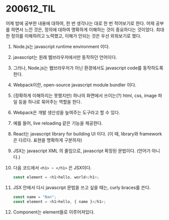 200612_TIL
===

어제 밤에 공부한 내용에 대하여, 한 번 생각나는 대로 한 번 적어보기로 한다. 어제 공부를 하면서 느낀 것은, 정의에 대하여 명확하게 이해하는 것이 중요하다는 것이었다. 최대한 정의를 이해하려고 노력했고, 이해가 안되는 것은 우선 외워보기로 했다.

1. Node.js는 javascript runtime environment 이다. 

2. javascript는 원래 웹브라우저에서만 동작하던 언어이다.

3. 그러나, Node.js는 웹브라우저가 아닌 환경에서도 javascript code를 동작하도록 한다.

4. Webpack이란, open-source javascript module bundler 이다.

5. (정확하게 이해하지는 못했지만) 하나의 화면에서 쓰이는(?) html, css, image 파일 등을 하나로 묶어주는 역할을 한다.

6. Webpack은 개발 생산성을 높여주는 도구라고 할 수 있다.

7. 예를 들어, live reloading 같은 기능을 제공한다.

8. React는 javascript library for building UI 이다. (이 때, library와 framework은 다르다. 표현을 명확하게 구분하자)

9. JSX는 javascript XML 의 줄임으로, javascript 확장된 문법이다. (언어가 아니다.)

10. 다음 코드에서 ```<h1> ~ </h1>``` 은 JSX이다.
    ```javascript
    const element = <h1>hello, world</h1>;
    ```
11. JSX 안에서 다시 javascript 문법을 쓰고 싶을 때는, curly braces를 쓴다.
    ```javascript
    const name = "Nan";
    const element = <h1>hello, { name }</h1>;
    ```
12. Component는 element들로 이루어져있다.